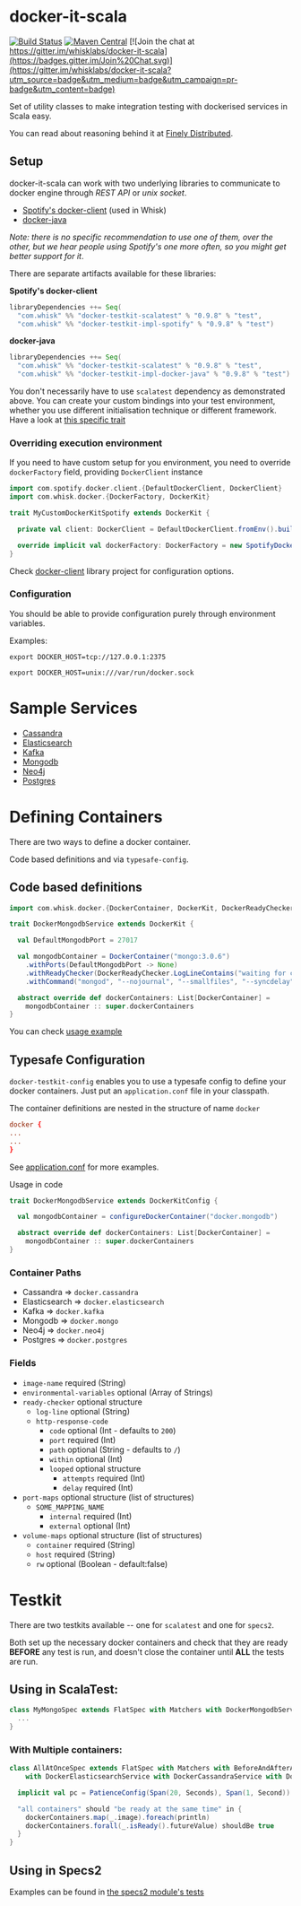 docker-it-scala
=============

[![Build Status](https://travis-ci.org/whisklabs/docker-it-scala.svg?branch=master)](https://travis-ci.org/whisklabs/docker-it-scala)
[![Maven Central](https://maven-badges.herokuapp.com/maven-central/com.whisk/docker-testkit-core_2.12/badge.svg)](https://maven-badges.herokuapp.com/maven-central/com.whisk/docker-testkit-core_2.12)
[![Join the chat at https://gitter.im/whisklabs/docker-it-scala](https://badges.gitter.im/Join%20Chat.svg)](https://gitter.im/whisklabs/docker-it-scala?utm_source=badge&utm_medium=badge&utm_campaign=pr-badge&utm_content=badge)

Set of utility classes to make integration testing with dockerised services in Scala easy.

You can read about reasoning behind it at [Finely Distributed](https://finelydistributed.io/integration-testing-with-docker-and-scala-85659d037740#.8mbrg311p).

## Setup

docker-it-scala can work with two underlying libraries to communicate to docker engine through *REST API* or *unix socket*.
- [Spotify's docker-client](https://github.com/spotify/docker-client) (used in Whisk)
- [docker-java](https://github.com/docker-java/docker-java)

*Note: there is no specific recommendation to use one of them, over the other, but we hear people using Spotify's one more often, so you might get better support for it*.

There are separate artifacts available for these libraries:

**Spotify's docker-client**

```scala
libraryDependencies ++= Seq(
  "com.whisk" %% "docker-testkit-scalatest" % "0.9.8" % "test",
  "com.whisk" %% "docker-testkit-impl-spotify" % "0.9.8" % "test")
```

**docker-java**

```scala
libraryDependencies ++= Seq(
  "com.whisk" %% "docker-testkit-scalatest" % "0.9.8" % "test",
  "com.whisk" %% "docker-testkit-impl-docker-java" % "0.9.8" % "test")
```

You don't necessarily have to use `scalatest` dependency as demonstrated above.
You can create your custom bindings into your test environment, whether you use different initialisation technique or different framework.
Have a look at [this specific trait](https://github.com/whisklabs/docker-it-scala/blob/master/scalatest/src/main/scala/com/whisk/docker/scalatest/DockerTestKit.scala)


### Overriding execution environment

If you need to have custom setup for you environment, you need to override `dockerFactory` field,  providing `DockerClient` instance

```scala
import com.spotify.docker.client.{DefaultDockerClient, DockerClient}
import com.whisk.docker.{DockerFactory, DockerKit}

trait MyCustomDockerKitSpotify extends DockerKit {

  private val client: DockerClient = DefaultDockerClient.fromEnv().build()

  override implicit val dockerFactory: DockerFactory = new SpotifyDockerFactory(client)
}

```

Check [docker-client](https://github.com/spotify/docker-client) library project for configuration options.

### Configuration

You should be able to provide configuration purely through environment variables.

Examples:

```
export DOCKER_HOST=tcp://127.0.0.1:2375
```

```
export DOCKER_HOST=unix:///var/run/docker.sock
```


# Sample Services

- [Cassandra](https://github.com/whisklabs/docker-it-scala/blob/master/samples/src/main/scala/com/whisk/docker/DockerCassandraService.scala)
- [Elasticsearch](https://github.com/whisklabs/docker-it-scala/blob/master/samples/src/main/scala/com/whisk/docker/DockerElasticsearchService.scala)
- [Kafka](https://github.com/whisklabs/docker-it-scala/blob/master/samples/src/main/scala/com/whisk/docker/DockerKafkaService.scala)
- [Mongodb](https://github.com/whisklabs/docker-it-scala/blob/master/samples/src/main/scala/com/whisk/docker/DockerMongodbService.scala)
- [Neo4j](https://github.com/whisklabs/docker-it-scala/blob/master/samples/src/main/scala/com/whisk/docker/DockerNeo4jService.scala)
- [Postgres](https://github.com/whisklabs/docker-it-scala/blob/master/samples/src/main/scala/com/whisk/docker/DockerPostgresService.scala)

# Defining Containers

There are two ways to define a docker container.

Code based definitions and via `typesafe-config`.

## Code based definitions

```scala
import com.whisk.docker.{DockerContainer, DockerKit, DockerReadyChecker}

trait DockerMongodbService extends DockerKit {

  val DefaultMongodbPort = 27017

  val mongodbContainer = DockerContainer("mongo:3.0.6")
    .withPorts(DefaultMongodbPort -> None)
    .withReadyChecker(DockerReadyChecker.LogLineContains("waiting for connections on port"))
    .withCommand("mongod", "--nojournal", "--smallfiles", "--syncdelay", "0")

  abstract override def dockerContainers: List[DockerContainer] =
    mongodbContainer :: super.dockerContainers
}
```

You can check [usage example](https://github.com/whisklabs/docker-it-scala/blob/master/scalatest/src/test/scala/com/whisk/docker/MongodbServiceSpec.scala)

## Typesafe Configuration

`docker-testkit-config` enables you to use a typesafe config to
define your docker containers. Just put an `application.conf` file in
your classpath.

The container definitions are nested in the structure of name `docker`

```conf
docker {
...
...
}
```

See
[application.conf](https://github.com/whisklabs/docker-it-scala/blob/master/config/src/test/resources/application.conf)
for more examples.

Usage in code

```scala
trait DockerMongodbService extends DockerKitConfig {

  val mongodbContainer = configureDockerContainer("docker.mongodb")

  abstract override def dockerContainers: List[DockerContainer] =
    mongodbContainer :: super.dockerContainers
}

```

### Container Paths

- Cassandra => `docker.cassandra`
- Elasticsearch => `docker.elasticsearch`
- Kafka => `docker.kafka`
- Mongodb => `docker.mongo`
- Neo4j => `docker.neo4j`
- Postgres => `docker.postgres`

### Fields

- `image-name` required  (String)
- `environmental-variables` optional (Array of Strings)
- `ready-checker` optional structure
  - `log-line` optional (String)
  - `http-response-code`
    - `code` optional (Int - defaults to `200`)
    - `port` required (Int)
	- `path` optional (String - defaults to `/`)
	- `within` optional (Int)
	- `looped` optional structure
      - `attempts` required (Int)
      - `delay` required (Int)
- `port-maps` optional structure (list of structures)
  - `SOME_MAPPING_NAME`
    - `internal` required (Int)
    - `external` optional (Int)
- `volume-maps` optional structure (list of structures)
  - `container` required (String)
  - `host`      required (String)
  - `rw`        optional (Boolean - default:false)

# Testkit

There are two testkits available -- one for `scalatest` and one for
`specs2`.

Both set up the necessary docker containers and check that they are
ready **BEFORE** any test is run, and doesn't close the container
until **ALL** the tests are run.


## Using in ScalaTest:

```scala
class MyMongoSpec extends FlatSpec with Matchers with DockerMongodbService {
  ...
}
```

### With Multiple containers:

```scala
class AllAtOnceSpec extends FlatSpec with Matchers with BeforeAndAfterAll with GivenWhenThen with ScalaFutures
    with DockerElasticsearchService with DockerCassandraService with DockerNeo4jService with DockerMongodbService {

  implicit val pc = PatienceConfig(Span(20, Seconds), Span(1, Second))

  "all containers" should "be ready at the same time" in {
    dockerContainers.map(_.image).foreach(println)
    dockerContainers.forall(_.isReady().futureValue) shouldBe true
  }
}
```

## Using in Specs2

Examples can be found in
[the specs2 module's tests](https://github.com/whisklabs/docker-it-scala/tree/master/specs2/src/test/scala/com/whisk/docker)
